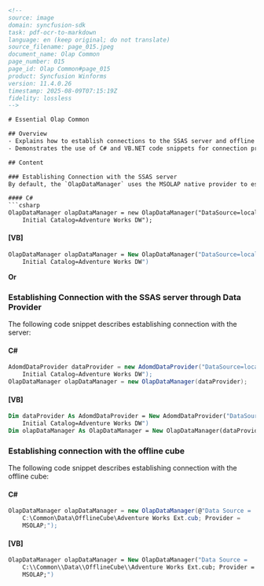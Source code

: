 ```html
<!-- 
source: image
domain: syncfusion-sdk
task: pdf-ocr-to-markdown
language: en (keep original; do not translate)
source_filename: page_015.jpeg
document_name: Olap Common
page_number: 015
page_id: Olap Common#page_015
product: Syncfusion Winforms
version: 11.4.0.26
timestamp: 2025-08-09T07:15:19Z
fidelity: lossless
-->

# Essential Olap Common

## Overview
- Explains how to establish connections to the SSAS server and offline cubes using OlapDataManager.
- Demonstrates the use of C# and VB.NET code snippets for connection procedures.

## Content

### Establishing Connection with the SSAS server
By default, the `OlapDataManager` uses the MSOLAP native provider to establish a connection with the SSAS server.

#### C#
```csharp
OlapDataManager olapDataManager = new OlapDataManager("DataSource=localhost;
    Initial Catalog=Adventure Works DW");
```

#### [VB]
```vb
OlapDataManager olapDataManager = New OlapDataManager("DataSource=localhost;
    Initial Catalog=Adventure Works DW")
```

**Or**

### Establishing Connection with the SSAS server through Data Provider
The following code snippet describes establishing connection with the server:

#### C#
```csharp
AdomdDataProvider dataProvider = new AdomdDataProvider("DataSource=localhost;
    Initial Catalog=Adventure Works DW");
OlapDataManager olapDataManager = new OlapDataManager(dataProvider);
```

#### [VB]
```vb
Dim dataProvider As AdomdDataProvider = New AdomdDataProvider("DataSource=localhost;
    Initial Catalog=Adventure Works DW")
Dim olapDataManager As OlapDataManager = New OlapDataManager(dataProvider)
```

### Establishing connection with the offline cube
The following code snippet describes establishing connection with the offline cube:

#### C#
```csharp
OlapDataManager olapDataManager = new OlapDataManager(@"Data Source = 
    C:\Common\Data\OfflineCube\Adventure Works Ext.cub; Provider =
    MSOLAP;");
```

#### [VB]
```vb
OlapDataManager olapDataManager = New OlapDataManager("Data Source = 
    C:\\Common\\Data\\OfflineCube\\Adventure Works Ext.cub; Provider =
    MSOLAP;")
```

<!-- tags: [syncfusion winforms, olap common, olap data manager, ssas server connection, offline cube connection, c#, vb.net] keywords: [OlapDataManager, MSOLAP native provider, AdomdDataProvider, SSAS server, offline cube, connection examples] -->
```